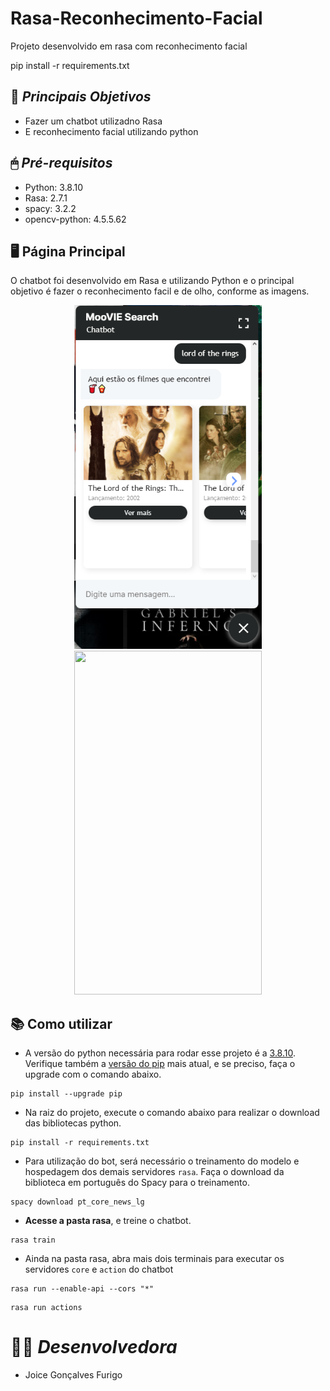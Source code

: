 # Rasa-Reconhecimento-Facial
Projeto desenvolvido em rasa com reconhecimento facial

pip install -r requirements.txt

## 📌 ***Principais Objetivos***
- Fazer um chatbot utilizadno Rasa
- E reconhecimento facial utilizando python

## 🖱 ***Pré-requisitos***
- Python: 3.8.10
- Rasa: 2.7.1
- spacy: 3.2.2
- opencv-python: 4.5.5.62

## 🖥 Página Principal

 O chatbot foi desenvolvido em Rasa e utilizando Python e o principal objetivo é fazer o reconhecimento facil e de olho, conforme as imagens.

<div align=center><img src="https://github.com/GustavoMarcello/DesafioD1/blob/main/src/img/Chatbot%201%20MooVIE.png" style="width:300px;height:550px;"/>  <img src="http://3.bp.blogspot.com/-NJL-u0nj64A/VXN8nweH01I/AAAAAAAADJA/3q7gY1ggg6s/s1600/face_details.png" style="width:300px;height:550px;"/></div>


## 📚 Como utilizar
- A versão do python necessária para rodar esse projeto é a [3.8.10](https://www.python.org/downloads/release/python-388/). Verifique também a [versão do pip](https://pypi.org/project/pip/) mais atual, e se preciso, faça o upgrade com o comando abaixo.
```
pip install --upgrade pip
```
- Na raiz do projeto, execute o comando abaixo para realizar o download das bibliotecas python. 
```
pip install -r requirements.txt
```
- Para utilização do bot, será necessário o treinamento do modelo e hospedagem dos demais servidores `rasa`. Faça o download da biblioteca em português do Spacy para o treinamento.
```
spacy download pt_core_news_lg
```
- **Acesse a pasta rasa**, e treine o chatbot.
```
rasa train
```
- Ainda na pasta rasa, abra mais dois terminais para executar os servidores `core` e `action` do chatbot
```
rasa run --enable-api --cors "*"
```
```
rasa run actions
```


# 👨‍💻 ***Desenvolvedora***
- Joice Gonçalves Furigo

